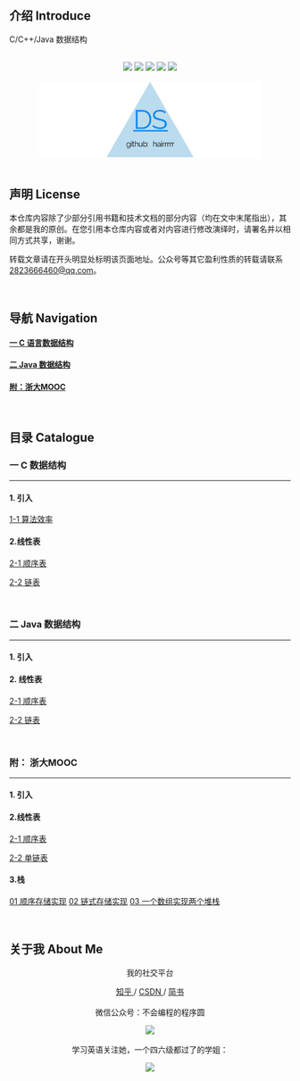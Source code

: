 ## 介绍  Introduce

C/C++/Java 数据结构



<br>

<div align="center">
    <a href="#"> <img src="https://img.shields.io/badge/language-C-orange"></a>
    <a href="#"> <img src="https://img.shields.io/badge/language-C++-purple"></a>
    <a href="#"> <img src="https://img.shields.io/badge/language-Java-green"></a>
    <a href="#weixin"> <img src="https://img.shields.io/badge/QQ%E7%BE%A4%E5%8F%B7-1040522517-blue"></a>
    <a href="#weixin"> <img src="https://img.shields.io/badge/%E5%BE%AE%E4%BF%A1%E5%85%AC%E4%BC%97%E5%8F%B7-%E4%B8%8D%E4%BC%9A%E7%BC%96%E7%A8%8B%E7%9A%84%E7%A8%8B%E5%BA%8F%E5%9C%86-blue"></a>
</div>

<br>

<div align="center">
    <img src="https://github.com/hairrrrr/Data-Structure/blob/master/img/logo.png" width="400px">
</div>

<br>

## 声明  License

本仓库内容除了少部分引用书籍和技术文档的部分内容（均在文中末尾指出），其余都是我的原创。在您引用本仓库内容或者对内容进行修改演绎时，请署名并以相同方式共享，谢谢。

转载文章请在开头明显处标明该页面地址。公众号等其它盈利性质的转载请联系 2823666460@qq.com。

<br>

<div>

## 导航 Navigation 
#### <a href="#dsc">一 C 语言数据结构</a>
#### <a href="#dsjava">二 Java 数据结构</a>
#### <a href="#dsmooc">附：浙大MOOC</a>


</div>



<div>

</br>

## 目录 Catalogue

<div id="dsc">

### 一 C 数据结构
***
#### 1. 引入
 <a href="http://mp.weixin.qq.com/s?__biz=MzAxMDQwMzU4Mg==&mid=2247484091&idx=1&sn=f06355cc902e3c648fbef2b1d8fd75c1&chksm=9b51a92aac26203cd4eec1641821092eebeb1f52f1d55e2e558684836090c975222fbbe7dc2f&scene=21#wechat_redirect">1-1 算法效率</a>

 #### 2.线性表

 <a href="https://github.com/hairrrrr/Data-Structure/tree/master/C%20%E6%95%B0%E6%8D%AE%E7%BB%93%E6%9E%84/01%20%E7%BA%BF%E6%80%A7%E8%A1%A8/01%20%E9%A1%BA%E5%BA%8F%E8%A1%A8">2-1 顺序表</a>

<a href="https://github.com/hairrrrr/Data-Structure/tree/master/C%20%E6%95%B0%E6%8D%AE%E7%BB%93%E6%9E%84/01%20%E7%BA%BF%E6%80%A7%E8%A1%A8/02%20%E9%93%BE%E8%A1%A8">2-2 链表</a>
<a href=""></a>
<a href=""></a>

</div>

</br>

<div id="dsjava">

### 二 Java 数据结构
***
#### 1. 引入
#### 2. 线性表
<a href="https://github.com/hairrrrr/Data-Structure/tree/master/Java%20%E6%95%B0%E6%8D%AE%E7%BB%93%E6%9E%84/01%20%E9%A1%BA%E5%BA%8F%E8%A1%A8%E5%92%8C%E9%93%BE%E8%A1%A8/01%20%E9%A1%BA%E5%BA%8F%E8%A1%A8">2-1 顺序表</a>

<a href="https://github.com/hairrrrr/Data-Structure/tree/master/Java%20%E6%95%B0%E6%8D%AE%E7%BB%93%E6%9E%84/01%20%E9%A1%BA%E5%BA%8F%E8%A1%A8%E5%92%8C%E9%93%BE%E8%A1%A8/02%20%E9%93%BE%E8%A1%A8">2-2 链表</a>



<a href=""></a>
<a href=""></a>

</div>

</br>

<div id="dsmooc">

### 附： 浙大MOOC
***
#### 1. 引入


#### 2.线性表

<a href="https://github.com/hairrrrr/Data-Structure/tree/master/%E6%B5%99%E5%A4%A7mooc/02%20%E7%BA%BF%E6%80%A7%E7%BB%93%E6%9E%84/01_%E7%BA%BF%E6%80%A7%E8%A1%A8/01%20%E7%BA%BF%E6%80%A7%E8%A1%A8-%E9%A1%BA%E5%BA%8F%E5%AD%98%E5%82%A8">2-1 顺序表</a>

<a href="https://github.com/hairrrrr/Data-Structure/tree/master/%E6%B5%99%E5%A4%A7mooc/02%20%E7%BA%BF%E6%80%A7%E7%BB%93%E6%9E%84/01_%E7%BA%BF%E6%80%A7%E8%A1%A8/02%20%E7%BA%BF%E6%80%A7%E8%A1%A8-%E9%93%BE%E5%BC%8F%E5%AD%98%E5%82%A8">2-2 单链表</a>

#### 3.栈
<a href="https://github.com/hairrrrr/Data-Structure/tree/master/%E6%B5%99%E5%A4%A7mooc/02%20%E7%BA%BF%E6%80%A7%E7%BB%93%E6%9E%84/02%20%E6%A0%88/01_%E9%A1%BA%E5%BA%8F%E5%AD%98%E5%82%A8%E5%AE%9E%E7%8E%B0">01 顺序存储实现</a>
<a href="https://github.com/hairrrrr/Data-Structure/tree/master/%E6%B5%99%E5%A4%A7mooc/02%20%E7%BA%BF%E6%80%A7%E7%BB%93%E6%9E%84/02%20%E6%A0%88/02_%E9%93%BE%E5%BC%8F%E5%AD%98%E5%82%A8%E5%AE%9E%E7%8E%B0">02 链式存储实现</a>
<a href="https://github.com/hairrrrr/Data-Structure/tree/master/%E6%B5%99%E5%A4%A7mooc/02%20%E7%BA%BF%E6%80%A7%E7%BB%93%E6%9E%84/02%20%E6%A0%88/03_%E4%B8%80%E4%B8%AA%E6%95%B0%E7%BB%84%E5%AE%9E%E7%8E%B0%E4%B8%A4%E4%B8%AA%E5%A0%86%E6%A0%88">03 一个数组实现两个堆栈</a>
<a href=""></a>

</div>


</div>

</br>

## 关于我 About Me
<div id = "weixin" align="center">
<p>我的社交平台</p>
	<a href="https://www.zhihu.com/people/wang-ni-ma-46-25"> 知乎 </a> / <a href="https://blog.csdn.net/qq_44954010"> CSDN </a> / <a href="https://www.jianshu.com/u/30f0dcfc671c"> 简书 </a> 
	<br><br>
	微信公众号：不会编程的程序圆
    <p><img width="320px" src="https://github.com/hairrrrr/C-CrashCourse/blob/master/img/QR%20Code/1.png"></img></p>
    学习英语关注她，一个四六级都过了的学姐：
    <p><img width="320px" src="https://github.com/hairrrrr/C-CrashCourse/blob/master/img/QR%20Code/0.jpg"></img></p>

</div>